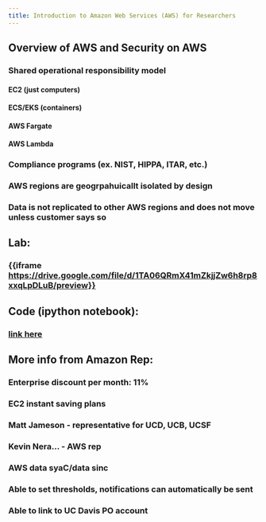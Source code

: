```yaml
---
title: Introduction to Amazon Web Services (AWS) for Researchers
---
```


## **Overview of AWS and Security on AWS**
### Shared operational responsibility model
#### EC2 (just computers)

#### ECS/EKS (containers)

#### AWS Fargate

#### AWS Lambda

### Compliance programs (ex. NIST, HIPPA, ITAR, etc.)

### AWS regions are geogrpahuicallt isolated by design

### Data is not replicated to other AWS regions and does not move unless customer says so

### 

## Lab:
### {{iframe  https://drive.google.com/file/d/1TA06QRmX41mZkjjZw6h8rp8xxqLpDLuB/preview}}

## Code (ipython notebook):
### [link here](https://drive.google.com/file/d/1HN40MChv0rQZZUSQ7J0hmJ0ugzG9RUYc)

## 

## More info from Amazon Rep:
### Enterprise discount per month: 11%

### EC2 instant saving plans

### Matt Jameson - representative for UCD, UCB, UCSF

### Kevin Nera... - AWS rep

### AWS data syaC/data sinc

### Able to set thresholds, notifications can automatically be sent 

### Able to link to UC Davis PO account 
